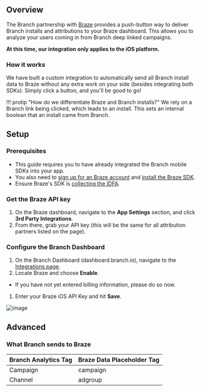 ## Overview

The Branch partnership with [Braze](https://www.braze.com) provides a push-button way to deliver Branch installs and attributions to your Braze dashboard. This allows you to analyze your users coming in from Branch deep linked campaigns.

**At this time, our integration only applies to the iOS platform.**

### How it works

We have built a custom integration to automatically send all Branch install data to Braze without any extra work on your side (besides integrating both SDKs). Simply click a button, and you'll be good to go!

!!! protip "How do we differentiate Braze and Branch installs?"
    We rely on a Branch link being clicked, which leads to an install. This sets an internal boolean that an install came from Branch.

## Setup

### Prerequisites

- This guide requires you to have already integrated the Branch mobile SDKs into your app.
- You also need to [sign up for an Braze account](https://dashboard.braze.com/developers/sign_up) and [install the Braze SDK](https://documentation.braze.com/).
- Ensure Braze's SDK is [collecting the IDFA](https://documentation.braze.com/iOS/#optional-idfa-collection).

### Get the Braze API key

1. On the Braze dashboard, navigate to the **App Settings** section, and click **3rd Party Integrations**.
1. From there, grab your API key (this will be the same for all attribution partners listed on the page).


### Configure the Branch Dashboard

1. On the Branch Dashboard (dashboard.branch.io), navigate to the [Integrations page](https://dashboard.branch.io/integrations).
1. Locate Braze and choose **Enable**.
  * If you have not yet entered billing information, please do so now.
1. Enter your Braze iOS API Key and hit **Save**.

![image](/img/pages/integrations/braze/enable-braze-integration.png)

## Advanced

### What Branch sends to Braze

Branch Analytics Tag | Braze Data Placeholder Tag
--- | ---
Campaign | campaign
Channel | adgroup

